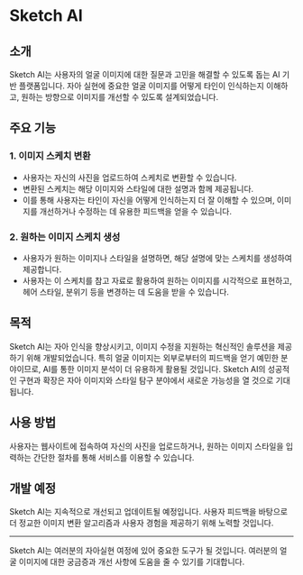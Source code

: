 # Sketch AI

## 소개
Sketch AI는 사용자의 얼굴 이미지에 대한 질문과 고민을 해결할 수 있도록 돕는 AI 기반 플랫폼입니다. 자아 실현에 중요한 얼굴 이미지를 어떻게 타인이 인식하는지 이해하고, 원하는 방향으로 이미지를 개선할 수 있도록 설계되었습니다.

## 주요 기능

### 1. 이미지 스케치 변환
- 사용자는 자신의 사진을 업로드하여 스케치로 변환할 수 있습니다.
- 변환된 스케치는 해당 이미지와 스타일에 대한 설명과 함께 제공됩니다.
- 이를 통해 사용자는 타인이 자신을 어떻게 인식하는지 더 잘 이해할 수 있으며, 이미지를 개선하거나 수정하는 데 유용한 피드백을 얻을 수 있습니다.

### 2. 원하는 이미지 스케치 생성
- 사용자가 원하는 이미지나 스타일을 설명하면, 해당 설명에 맞는 스케치를 생성하여 제공합니다.
- 사용자는 이 스케치를 참고 자료로 활용하여 원하는 이미지를 시각적으로 표현하고, 헤어 스타일, 분위기 등을 변경하는 데 도움을 받을 수 있습니다.

## 목적
Sketch AI는 자아 인식을 향상시키고, 이미지 수정을 지원하는 혁신적인 솔루션을 제공하기 위해 개발되었습니다. 특히 얼굴 이미지는 외부로부터의 피드백을 얻기 예민한 분야이므로, AI를 통한 이미지 분석이 더 유용하게 활용될 것입니다. Sketch AI의 성공적인 구현과 확장은 자아 이미지와 스타일 탐구 분야에서 새로운 가능성을 열 것으로 기대됩니다.

## 사용 방법
사용자는 웹사이트에 접속하여 자신의 사진을 업로드하거나, 원하는 이미지 스타일을 입력하는 간단한 절차를 통해 서비스를 이용할 수 있습니다.

## 개발 예정
Sketch AI는 지속적으로 개선되고 업데이트될 예정입니다. 사용자 피드백을 바탕으로 더 정교한 이미지 변환 알고리즘과 사용자 경험을 제공하기 위해 노력할 것입니다.

---

Sketch AI는 여러분의 자아실현 여정에 있어 중요한 도구가 될 것입니다. 여러분의 얼굴 이미지에 대한 궁금증과 개선 사항에 도움을 줄 수 있기를 기대합니다.
